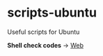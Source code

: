 # scripts-ubuntu
Useful scripts for Ubuntu

**Shell check codes** -> [Web](https://www.shellcheck.net/)
